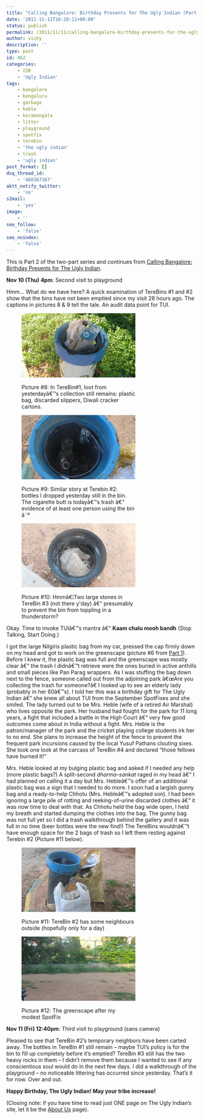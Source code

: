 ```yaml
---
title: "Calling Bangalore: Birthday Presents for The Ugly Indian (Part 2)"
date: '2011-11-11T16:20:11+00:00'
status: publish
permalink: /2011/11/11/calling-bangalore-birthday-presents-for-the-ugly-indian-part2
author: vishy
description: ''
type: post
id: 462
categories:
    - ISR
    - 'Ugly Indian'
tags:
    - bangalore
    - bengaluru
    - garbage
    - heble
    - koramangala
    - litter
    - playground
    - spotfix
    - terebin
    - 'the ugly indian'
    - trash
    - 'ugly indian'
post_format: []
dsq_thread_id:
    - '468367387'
aktt_notify_twitter:
    - 'no'
s2mail:
    - 'yes'
image:
    - ''
seo_follow:
    - 'false'
seo_noindex:
    - 'false'
---
```

This is Part 2 of the two-part series and continues from [Calling Bangalore: Birthday Presents for The Ugly Indian](http://www.techsangam.com/2011/11/11/calling-bangalore-birthday-presents-for-the-ugly-indian/).

**Nov 10 (Thu) 4pm**: Second visit to playground

Hmm… What do we have here? A quick examination of TereBins #1 and #2 show that the bins have not been emptied since my visit 28 hours ago. The captions in pictures 8 &amp; 9 tell the tale. An audit data point for TUI.

<figure aria-describedby="caption-attachment-463" class="wp-caption aligncenter" id="attachment_463" style="width: 300px">

[![](../../../../uploads/2011/11/IMG_6823.jpg "IMG_6823")](../../../../uploads/2011/11/IMG_6823.jpg)<figcaption class="wp-caption-text" id="caption-attachment-463">Picture #8: In TereBin#1, loot from yesterdayâ€™s collection still remains: plastic bag, discarded slippers, Diwali cracker cartons.</figcaption></figure>

<figure aria-describedby="caption-attachment-464" class="wp-caption aligncenter" id="attachment_464" style="width: 300px">

[![](../../../../uploads/2011/11/IMG_6826.jpg "IMG_6826")](../../../../uploads/2011/11/IMG_6826.jpg)<figcaption class="wp-caption-text" id="caption-attachment-464">Picture #9: Similar story at Terebin #2: bottles I dropped yesterday still in the bin. The cigarette butt is todayâ€™s trash â€“ evidence of at least one person using the bin â˜º</figcaption></figure>

<figure aria-describedby="caption-attachment-465" class="wp-caption aligncenter" id="attachment_465" style="width: 300px">

[![](../../../../uploads/2011/11/IMG_6828.jpg "IMG_6828")](../../../../uploads/2011/11/IMG_6828.jpg)<figcaption class="wp-caption-text" id="caption-attachment-465">Picture #10: Hmmâ€¦Two large stones in TereBin #3 (not there y'day) â€“ presumably to prevent the bin from toppling in a thunderstorm?</figcaption></figure>

Okay. Time to invoke TUIâ€™s mantra â€“ **Kaam chalu mooh bandh** (Stop Talking, Start Doing.)

I got the large Nilgiris plastic bag from my car, pressed the cap firmly down on my head and got to work on the greenscape (picture #6 from [Part 1](http://www.techsangam.com/2011/11/11/calling-bangalore-birthday-presents-for-the-ugly-indian/)). Before I knew it, the plastic bag was full and the greenscape was mostly clear â€“ the trash I didnâ€™t retrieve were the ones buried in active anthills and small pieces like Pan Parag wrappers. As I was stuffing the bag down next to the fence, someone called out from the adjoining park â€œAre you collecting the trash for someone?â€  I looked up to see an elderly lady (probably in her 60â€™s). I told her this was a birthday gift for The Ugly Indian â€“ she knew all about TUI from the September SpotFixes and she smiled. The lady turned out to be Mrs. Heble (wife of a retired Air Marshal) who lives opposite the park. Her husband had fought for the park for 11 long years, a fight that included a battle in the High Court â€“ very few good outcomes come about in India without a fight. Mrs. Heble is the patron/manager of the park and the cricket playing college students irk her to no end. She plans to increase the height of the fence to prevent the frequent park incursions caused by the local Yusuf Pathans clouting sixes. She took one look at the carcass of TereBin #4 and declared “those fellows have burned it!”

Mrs. Heble looked at my bulging plastic bag and asked if I needed any help (more plastic bags?) A split-second *dharma-sankat* raged in my head â€“ I had planned on calling it a day but Mrs. Hebleâ€™s offer of an additional plastic bag was a sign that I needed to do more. I soon had a largish gunny bag and a ready-to-help Chhotu (Mrs. Hebleâ€™s adopted son). I had been ignoring a large pile of rotting and reeking-of-urine discarded clothes â€“ it was now time to deal with that. As Chhotu held the bag wide open, I held my breath and started dumping the clothes into the bag. The gunny bag was not full yet so I did a trash walkthrough behind the gallery and it was full in no time (beer bottles were the new find!) The TereBins wouldnâ€™t have enough space for the 2 bags of trash so I left them resting against Terebin #2 (Picture #11 below).

<figure aria-describedby="caption-attachment-466" class="wp-caption aligncenter" id="attachment_466" style="width: 300px">

[![](../../../../uploads/2011/11/IMG_6825.jpg "IMG_6825")](../../../../uploads/2011/11/IMG_6825.jpg)<figcaption class="wp-caption-text" id="caption-attachment-466">Picture #11: TereBin #2 has some neighbours outside (hopefully only for a day)</figcaption></figure>

<figure aria-describedby="caption-attachment-467" class="wp-caption aligncenter" id="attachment_467" style="width: 300px">

[![](../../../../uploads/2011/11/IMG_6827.jpg "IMG_6827")](../../../../uploads/2011/11/IMG_6827.jpg)<figcaption class="wp-caption-text" id="caption-attachment-467">Picture #12: The greenscape after my modest SpotFix</figcaption></figure>

**Nov 11 (Fri) 12:40pm**: Third visit to playground (sans camera)

Pleased to see that TereBin #2’s temporary neighbors have been carted away. The bottles in TereBin #1 still remain – maybe TUI’s policy is for the bin to fill up completely before it’s emptied? TereBin #3 still has the two heavy rocks in them – I didn’t remove them because I wanted to see if any conscientious soul would do in the next few days. I did a walkthrough of the playground – no noticeable littering has occurred since yesterday. That’s it for now. Over and out.

**Happy Birthday, The Ugly Indian! May your tribe increase!**

(Closing note: if you have time to read just ONE page on The Ugly Indian’s site, let it be the [About Us](http://www.theuglyindian.com/about_us.html) page).